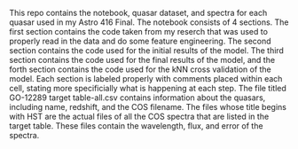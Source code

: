 This repo contains the notebook, quasar dataset, and spectra for each quasar used in my Astro 416 Final. The notebook consists of 4 sections. The first section contains the code taken from my reserch that was used to properly read in the data and do some feature engineering. The second section contains the code used for the initial results of the model. The third section contains the code used for the final results of the model, and the forth section contains the code used for the kNN cross validation of the model. Each section is labeled properly with comments placed within each cell, stating more specificially what is happening at each step. The file titled GO-12289 target table-all.csv contains information about the quasars, including name, redshift, and the COS filename. The files whose title begins with HST are the actual files of all the COS spectra that are listed in the target table. These files contain the wavelength, flux, and error of the spectra.
